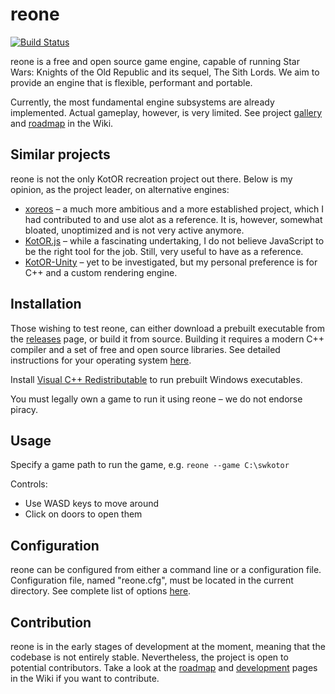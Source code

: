 # reone

[![Build Status](https://travis-ci.com/seedhartha/reone.svg?branch=master)](https://travis-ci.com/seedhartha/reone)

reone is a free and open source game engine, capable of running Star Wars: Knights of the Old Republic and its sequel, The Sith Lords. We aim to provide an engine that is flexible, performant and portable.

Currently, the most fundamental engine subsystems are already implemented. Actual gameplay, however, is very limited. See project [gallery](https://github.com/seedhartha/reone/wiki/Gallery) and [roadmap](https://github.com/seedhartha/reone/wiki/Roadmap) in the Wiki.

## Similar projects

reone is not the only KotOR recreation project out there. Below is my opinion, as the project leader, on alternative engines:

* [xoreos](https://github.com/xoreos/xoreos) – a much more ambitious and a more established project, which I had contributed to and use alot as a reference. It is, however, somewhat bloated, unoptimized and is not very active anymore.
* [KotOR.js](https://github.com/KobaltBlu/KotOR.js) – while a fascinating undertaking, I do not believe JavaScript to be the right tool for the job. Still, very useful to have as a reference.
* [KotOR-Unity](https://github.com/rwc4301/KotOR-Unity) – yet to be investigated, but my personal preference is for C++ and a custom rendering engine.

## Installation

Those wishing to test reone, can either download a prebuilt executable from the [releases](https://github.com/seedhartha/reone/releases) page, or build it from source. Building it requires a modern C++ compiler and a set of free and open source libraries. See detailed instructions for your operating system [here](https://github.com/seedhartha/reone/wiki/Installation).

Install [Visual C++ Redistributable](https://aka.ms/vs/16/release/vc_redist.x64.exe) to run prebuilt Windows executables.

You must legally own a game to run it using reone – we do not endorse piracy.

## Usage

Specify a game path to run the game, e.g. `reone --game C:\swkotor`

Controls:
* Use WASD keys to move around
* Click on doors to open them

## Configuration

reone can be configured from either a command line or a configuration file. Configuration file, named "reone.cfg", must be located in the current directory. See complete list of options [here](https://github.com/seedhartha/reone/wiki/Program-options).

## Contribution

reone is in the early stages of development at the moment, meaning that the codebase is not entirely stable. Nevertheless, the project is open to potential contributors. Take a look at the [roadmap](https://github.com/seedhartha/reone/wiki/Roadmap) and [development](https://github.com/seedhartha/reone/wiki/Development) pages in the Wiki if you want to contribute.
